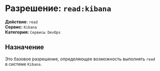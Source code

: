 # Разрешение: `read:kibana`

**Действие:** `read`  
**Сервис:** `Kibana`  
**Категория:** `Сервисы DevOps`

## Назначение
Это базовое разрешение, определяющее возможность выполнять `read` в системе `Kibana`.
